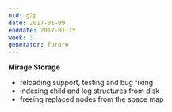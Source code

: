 ```yaml
---
uid: g2p
date: 2017-01-09
enddate: 2017-01-15
week: 3
generator: furore
---
```


**Mirage Storage**

- reloading support, testing and bug fixing
- indexing child and log structures from disk
- freeing replaced nodes from the space map


